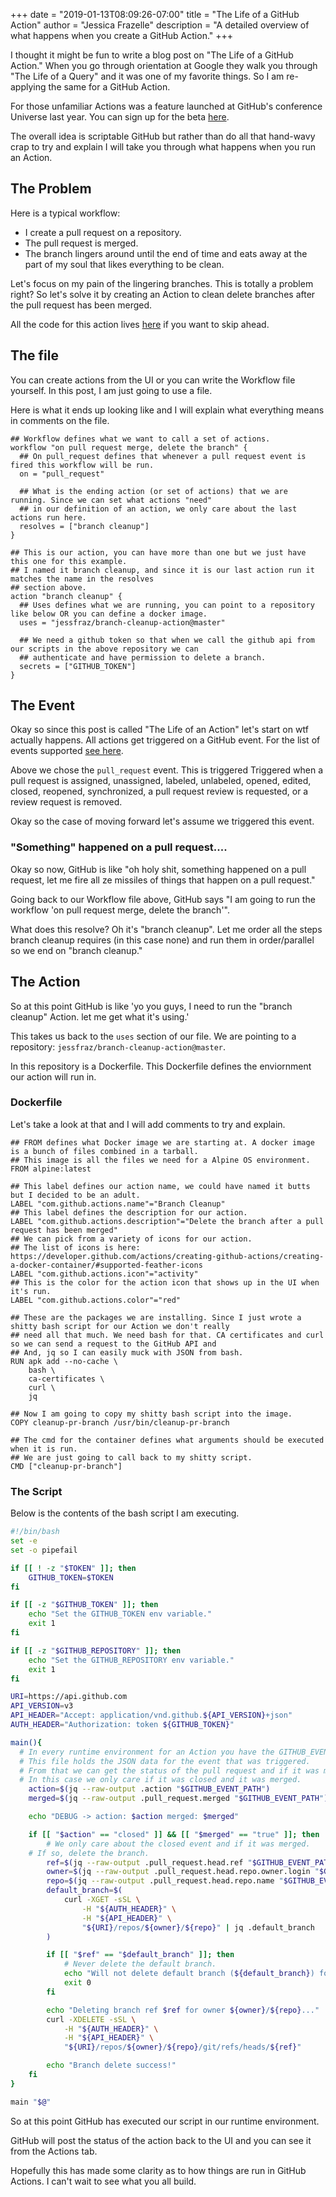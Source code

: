 +++
date = "2019-01-13T08:09:26-07:00"
title = "The Life of a GitHub Action"
author = "Jessica Frazelle"
description = "A detailed overview of what happens when you create a GitHub Action."
+++

I thought it might be fun to write a blog post on "The Life of a GitHub Action." When you go through
orientation at Google they walk you through "The Life of a Query" and it was one of my favorite things.
So I am re-applying the same for a GitHub Action.

For those unfamiliar Actions was a feature launched at GitHub's conference Universe last year. 
You can sign up for the beta [here](https://github.com/features/actions/).

The overall idea is scriptable GitHub but rather than do all that hand-wavy crap to try and explain I will
take you through what happens when you run an Action.

## The Problem

Here is a typical workflow:

- I create a pull request on a repository.
- The pull request is merged.
- The branch lingers around until the end of time and eats away at the part of my soul that likes everything to be clean.

Let's focus on my pain of the lingering branches. This is totally a problem right? So let's solve it by creating an Action to
clean delete branches after the pull request has been merged.

All the code for this action lives [here](https://github.com/jessfraz/branch-cleanup-action) if you want to skip ahead.

## The file

You can create actions from the UI or you can write the Workflow file yourself. In this post, I am just going to use a file.

Here is what it ends up looking like and I will explain what everything means in comments on the file.

```
## Workflow defines what we want to call a set of actions.
workflow "on pull request merge, delete the branch" {
  ## On pull_request defines that whenever a pull request event is fired this workflow will be run.
  on = "pull_request"
  
  ## What is the ending action (or set of actions) that we are running. Since we can set what actions "need"
  ## in our definition of an action, we only care about the last actions run here.
  resolves = ["branch cleanup"]
}

## This is our action, you can have more than one but we just have this one for this example.
## I named it branch cleanup, and since it is our last action run it matches the name in the resolves 
## section above.
action "branch cleanup" {
  ## Uses defines what we are running, you can point to a repository like below OR you can define a docker image.
  uses = "jessfraz/branch-cleanup-action@master"
  
  ## We need a github token so that when we call the github api from our scripts in the above repository we can
  ## authenticate and have permission to delete a branch.
  secrets = ["GITHUB_TOKEN"]
}
```

## The Event

Okay so since this post is called "The Life of an Action" let's start on wtf actually happens. All actions get triggered on
a GitHub event. For the list of events supported [see here](https://developer.github.com/actions/creating-workflows/workflow-configuration-options/#events-supported-in-workflow-files).

Above we chose the `pull_request` event. This is triggered Triggered when a pull request is assigned, unassigned, labeled, unlabeled, opened, edited, closed, reopened, synchronized, a pull request review is requested, or a review request is removed. 

Okay so the case of moving forward let's assume we triggered this event. 

### "Something" happened on a pull request....

Okay so now, GitHub is like "oh holy shit, something happened on a pull request, let me fire all ze missiles of things that happen on
a pull request."

Going back to our Workflow file above, GitHub says "I am going to run the workflow 'on pull request merge, delete the branch'".

What does this resolve? Oh it's "branch cleanup". Let me order all the steps branch cleanup requires (in this case none) and run them in order/parallel
so we end on "branch cleanup."

## The Action

So at this point GitHub is like 'yo you guys, I need to run the "branch cleanup" Action. let me get what it's using.'

This takes us back to the `uses` section of our file. We are pointing to a repository: `jessfraz/branch-cleanup-action@master`.

In this repository is a Dockerfile. This Dockerfile defines the enviornment our action will run in.

### Dockerfile

Let's take a look at that and I will add comments to try and explain.

```
## FROM defines what Docker image we are starting at. A docker image is a bunch of files combined in a tarball.
## This image is all the files we need for a Alpine OS environment.
FROM alpine:latest

## This label defines our action name, we could have named it butts but I decided to be an adult.
LABEL "com.github.actions.name"="Branch Cleanup"
## This label defines the description for our action.
LABEL "com.github.actions.description"="Delete the branch after a pull request has been merged"
## We can pick from a variety of icons for our action.
## The list of icons is here: https://developer.github.com/actions/creating-github-actions/creating-a-docker-container/#supported-feather-icons
LABEL "com.github.actions.icon"="activity"
## This is the color for the action icon that shows up in the UI when it's run.
LABEL "com.github.actions.color"="red"

## These are the packages we are installing. Since I just wrote a shitty bash script for our Action we don't really
## need all that much. We need bash for that. CA certificates and curl so we can send a request to the GitHub API and
## And, jq so I can easily muck with JSON from bash.
RUN	apk add --no-cache \
	bash \
	ca-certificates \
	curl \
	jq

## Now I am going to copy my shitty bash script into the image.
COPY cleanup-pr-branch /usr/bin/cleanup-pr-branch

## The cmd for the container defines what arguments should be executed when it is run.
## We are just going to call back to my shitty script.
CMD ["cleanup-pr-branch"]
```

### The Script

Below is the contents of the bash script I am executing.

```bash
#!/bin/bash
set -e
set -o pipefail

if [[ ! -z "$TOKEN" ]]; then
	GITHUB_TOKEN=$TOKEN
fi

if [[ -z "$GITHUB_TOKEN" ]]; then
	echo "Set the GITHUB_TOKEN env variable."
	exit 1
fi

if [[ -z "$GITHUB_REPOSITORY" ]]; then
	echo "Set the GITHUB_REPOSITORY env variable."
	exit 1
fi

URI=https://api.github.com
API_VERSION=v3
API_HEADER="Accept: application/vnd.github.${API_VERSION}+json"
AUTH_HEADER="Authorization: token ${GITHUB_TOKEN}"

main(){
  # In every runtime environment for an Action you have the GITHUB_EVENT_PATH populated.
  # This file holds the JSON data for the event that was triggered.
  # From that we can get the status of the pull request and if it was merged.
  # In this case we only care if it was closed and it was merged.
	action=$(jq --raw-output .action "$GITHUB_EVENT_PATH")
	merged=$(jq --raw-output .pull_request.merged "$GITHUB_EVENT_PATH")

	echo "DEBUG -> action: $action merged: $merged"

	if [[ "$action" == "closed" ]] && [[ "$merged" == "true" ]]; then
		# We only care about the closed event and if it was merged.
    # If so, delete the branch.
		ref=$(jq --raw-output .pull_request.head.ref "$GITHUB_EVENT_PATH")
		owner=$(jq --raw-output .pull_request.head.repo.owner.login "$GITHUB_EVENT_PATH")
		repo=$(jq --raw-output .pull_request.head.repo.name "$GITHUB_EVENT_PATH")
		default_branch=$(
 			curl -XGET -sSL \
				-H "${AUTH_HEADER}" \
 				-H "${API_HEADER}" \
				"${URI}/repos/${owner}/${repo}" | jq .default_branch
		)

		if [[ "$ref" == "$default_branch" ]]; then
			# Never delete the default branch.
			echo "Will not delete default branch (${default_branch}) for ${owner}/${repo}, exiting."
			exit 0
		fi

		echo "Deleting branch ref $ref for owner ${owner}/${repo}..."
		curl -XDELETE -sSL \
			-H "${AUTH_HEADER}" \
			-H "${API_HEADER}" \
			"${URI}/repos/${owner}/${repo}/git/refs/heads/${ref}"

		echo "Branch delete success!"
	fi
}

main "$@"
```

So at this point GitHub has executed our script in our runtime environment.

GitHub will post the status of the action back to the UI and you can see it from the Actions tab.

Hopefully this has made some clarity as to how things are run in GitHub Actions. I can't wait to see what you all build.
